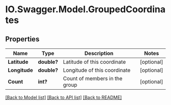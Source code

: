 # IO.Swagger.Model.GroupedCoordinates
## Properties

Name | Type | Description | Notes
------------ | ------------- | ------------- | -------------
**Latitude** | **double?** | Latitude of this coordinate | [optional] 
**Longitude** | **double?** | Longitude of this coordinate | [optional] 
**Count** | **int?** | Count of members in the group | [optional] 

[[Back to Model list]](../README.md#documentation-for-models) [[Back to API list]](../README.md#documentation-for-api-endpoints) [[Back to README]](../README.md)

